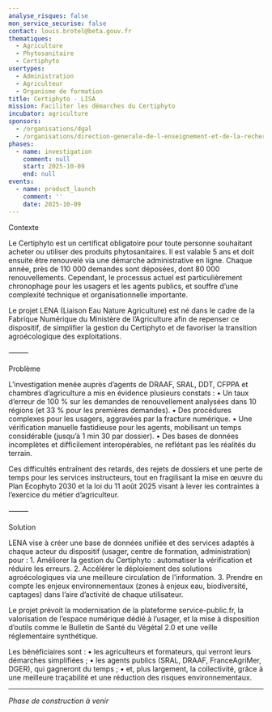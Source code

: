 ```yaml
---
analyse_risques: false
mon_service_securise: false
contact: louis.brotel@beta.gouv.fr
thematiques:
  - Agriculture
  - Phytosanitaire
  - Certiphyto
usertypes:
  - Administration
  - Agriculteur
  - Organisme de formation
title: Certiphyto - LISA
mission: Faciliter les démarches du Certiphyto
incubator: agriculture
sponsors:
  - /organisations/dgal
  - /organisations/direction-generale-de-l-enseignement-et-de-la-recherche
phases:
  - name: investigation
    comment: null
    start: 2025-10-09
    end: null
events:
  - name: product_launch
    comment: ''
    date: 2025-10-09
---
```

Contexte

Le Certiphyto est un certificat obligatoire pour toute personne souhaitant acheter ou utiliser des produits phytosanitaires. Il est valable 5 ans et doit ensuite être renouvelé via une démarche administrative en ligne.
Chaque année, près de 110 000 demandes sont déposées, dont 80 000 renouvellements. Cependant, le processus actuel est particulièrement chronophage pour les usagers et les agents publics, et souffre d’une complexité technique et organisationnelle importante.

Le projet LENA (Liaison Eau Nature Agriculture) est né dans le cadre de la Fabrique Numérique du Ministère de l’Agriculture afin de repenser ce dispositif, de simplifier la gestion du Certiphyto et de favoriser la transition agroécologique des exploitations.

⸻

Problème

L’investigation menée auprès d’agents de DRAAF, SRAL, DDT, CFPPA et chambres d’agriculture a mis en évidence plusieurs constats :
	•	Un taux d’erreur de 100 % sur les demandes de renouvellement analysées dans 10 régions (et 33 % pour les premières demandes).
	•	Des procédures complexes pour les usagers, aggravées par la fracture numérique.
	•	Une vérification manuelle fastidieuse pour les agents, mobilisant un temps considérable (jusqu’à 1 min 30 par dossier).
	•	Des bases de données incomplètes et difficilement interopérables, ne reflétant pas les réalités du terrain.

Ces difficultés entraînent des retards, des rejets de dossiers et une perte de temps pour les services instructeurs, tout en fragilisant la mise en œuvre du Plan Ecophyto 2030 et la loi du 11 août 2025 visant à lever les contraintes à l’exercice du métier d’agriculteur.

⸻

Solution

LENA vise à créer une base de données unifiée et des services adaptés à chaque acteur du dispositif (usager, centre de formation, administration) pour :
	1.	Améliorer la gestion du Certiphyto : automatiser la vérification et réduire les erreurs.
	2.	Accélérer le déploiement des solutions agroécologiques via une meilleure circulation de l’information.
	3.	Prendre en compte les enjeux environnementaux (zones à enjeux eau, biodiversité, captages) dans l’aire d’activité de chaque utilisateur.

Le projet prévoit la modernisation de la plateforme service-public.fr, la valorisation de l’espace numérique dédié à l’usager, et la mise à disposition d’outils comme le Bulletin de Santé du Végétal 2.0 et une veille réglementaire synthétique.

Les bénéficiaires sont :
	•	les agriculteurs et formateurs, qui verront leurs démarches simplifiées ;
	•	les agents publics (SRAL, DRAAF, FranceAgriMer, DGER), qui gagneront du temps ;
	•	et, plus largement, la collectivité, grâce à une meilleure traçabilité et une réduction des risques environnementaux.


___
*Phase de construction à venir*